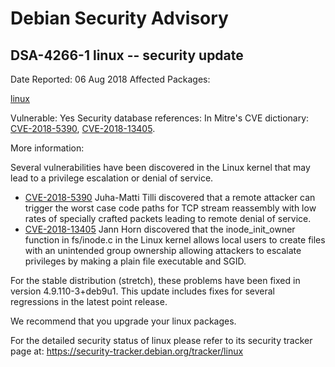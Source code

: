 
Debian Security Advisory
========================


DSA-4266-1 linux -- security update
-----------------------------------



Date Reported:
06 Aug 2018
Affected Packages:

[linux](https://packages.debian.org/src:linux)

Vulnerable:
Yes
Security database references:
In Mitre's CVE dictionary: [CVE-2018-5390](https://security-tracker.debian.org/tracker/CVE-2018-5390), [CVE-2018-13405](https://security-tracker.debian.org/tracker/CVE-2018-13405).  

More information:

Several vulnerabilities have been discovered in the Linux kernel that
may lead to a privilege escalation or denial of service.


* [CVE-2018-5390](https://security-tracker.debian.org/tracker/CVE-2018-5390)
Juha-Matti Tilli discovered that a remote attacker can trigger the
 worst case code paths for TCP stream reassembly with low rates of
 specially crafted packets leading to remote denial of service.
* [CVE-2018-13405](https://security-tracker.debian.org/tracker/CVE-2018-13405)
Jann Horn discovered that the inode\_init\_owner function in
 fs/inode.c in the Linux kernel allows local users to create files
 with an unintended group ownership allowing attackers to escalate
 privileges by making a plain file executable and SGID.


For the stable distribution (stretch), these problems have been fixed in
version 4.9.110-3+deb9u1. This update includes fixes for several
regressions in the latest point release.


We recommend that you upgrade your linux packages.


For the detailed security status of linux please refer to its security
tracker page at:
<https://security-tracker.debian.org/tracker/linux>





